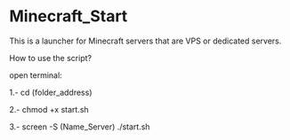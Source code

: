 # Minecraft_Start
This is a launcher for Minecraft servers that are VPS or dedicated servers.

How to use the script?

open terminal:

1.- cd (folder_address)

2.- chmod +x start.sh

3.- screen -S (Name_Server) ./start.sh
